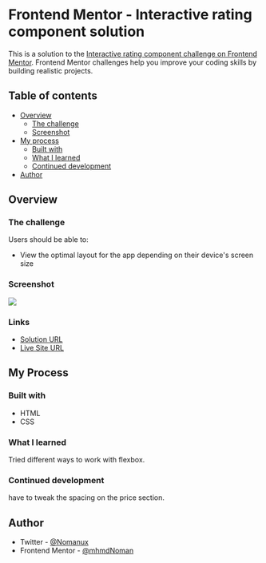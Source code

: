 # Frontend Mentor - Interactive rating component solution

This is a solution to the [Interactive rating component challenge on Frontend Mentor](https://www.frontendmentor.io/challenges/order-summary-component-QlPmajDUj). Frontend Mentor challenges help you improve your coding skills by building realistic projects. 

## Table of contents

- [Overview](#overview)
  - [The challenge](#the-challenge)
  - [Screenshot](#screenshot)
- [My process](#my-process)
  - [Built with](#built-with)
  - [What I learned](#what-i-learned)
  - [Continued development](#continued-development)
- [Author](#author)

## Overview

### The challenge

Users should be able to:

- View the optimal layout for the app depending on their device's screen size

### Screenshot

![](https://i.postimg.cc/Tw3m2nd2/screenshot-17.png)


### Links

- [Solution URL](https://www.frontendmentor.io/solutions/order-summary-component-vanilla-html-and-css-XJLCOr84YD)
- [Live Site URL](https://challenges-frontendmentor.netlify.app/order-summary-component/)

## My Process

### Built with

- HTML
- CSS

### What I learned

Tried different ways to work with flexbox.

### Continued development

have to tweak the spacing on the price section.

## Author

- Twitter - [@Nomanux](https://twitter.com/Nomanux)
- Frontend Mentor - [@mhmdNoman](https://www.frontendmentor.io/profile/mhmdNoman)